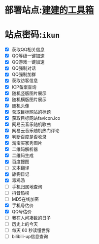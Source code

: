 # 部署站点:[建建的工具箱](http://411.free.svipss.top/smallTool/)
# 站点密码:``ikun``

- [x] 获取QQ相关信息
- [x] QQ等级一键加速
- [x] QQ游戏一键加速
- [x] QQ强制对话
- [x] QQ强制加群
- [x] 获取访客信息
- [x] ICP备案查询
- [x] 随机竖版图片展示
- [x] 随机横版图片展示
- [x] 随机头像
- [x] 获取目标网站的标题
- [x] 获取目标网站favicon.ico
- [x] 网易云音乐随机歌曲
- [x] 网易云音乐随机热门评论
- [x] 判断百度是否收录
- [x] 淘宝买家秀图片
- [x] 二维码解析器
- [x] 二维码生成
- [x] 百度搜图
- [ ] 文本翻译
- [x] 舔狗日记
- [x] 毒鸡汤
- [ ] 手机归属地查询
- [ ] 抖音热榜
- [ ] MD5在线加密
- [x] 手机号估价
- [x] QQ号估价
- [ ] 我在人间凑数的日子
- [ ] 历史上的今天
- [ ] 每天 60 秒读懂世界
- [ ] bilibili-up信息查询
